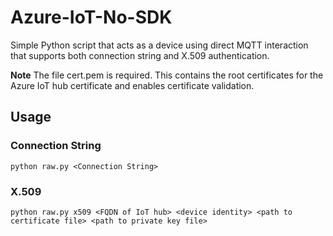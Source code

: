 # Azure-IoT-No-SDK
Simple Python script that acts as a device using direct MQTT interaction that supports both connection string and X.509 authentication.

**Note** The file cert.pem is required. This contains the root certificates for the Azure IoT hub certificate and enables certificate validation.

## Usage

### Connection String
```
python raw.py <Connection String>
```
### X.509
```
python raw.py x509 <FQDN of IoT hub> <device identity> <path to certificate file> <path to private key file>
``` 
